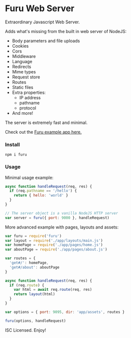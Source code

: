 # Furu Web Server

Extraordinary Javascript Web Server.

Adds what's missing from the built in web server of NodeJS:

* Body parameters and file uploads
* Cookies
* Cors
* Middleware
* Language
* Redirects
* Mime types
* Request store
* Routes
* Static files
* Extra properties:
  - IP address
  - pathname
  - protocol
* And more!

The server is extremely fast and minimal.

Check out the [Furu example app here.](https://github.com/eldoy/furu-test)

### Install
```
npm i furu
```

### Usage

Minimal usage example:
```js
async function handleRequest(req, res) {
  if (req.pathname == '/hello') {
    return { hello: 'world' }
  }
}

// The server object is a vanilla NodeJS HTTP server
var server = furu({ port: 9000 }, handleRequest)
```

More advanced example with pages, layouts and assets:
```js
var furu = require('furu')
var layout = require('./app/layouts/main.js')
var homePage = require('./app/pages/home.js')
var aboutPage = require('./app/pages/about.js')

var routes = {
  'get#/': homePage,
  'get#/about': aboutPage
}

async function handleRequest(req, res) {
  if (req.route) {
    var html = await req.route(req, res)
    return layout(html)
  }
}

var options = { port: 9095, dir: 'app/assets', routes }

furu(options, handleRequest)
```

ISC Licensed. Enjoy!

